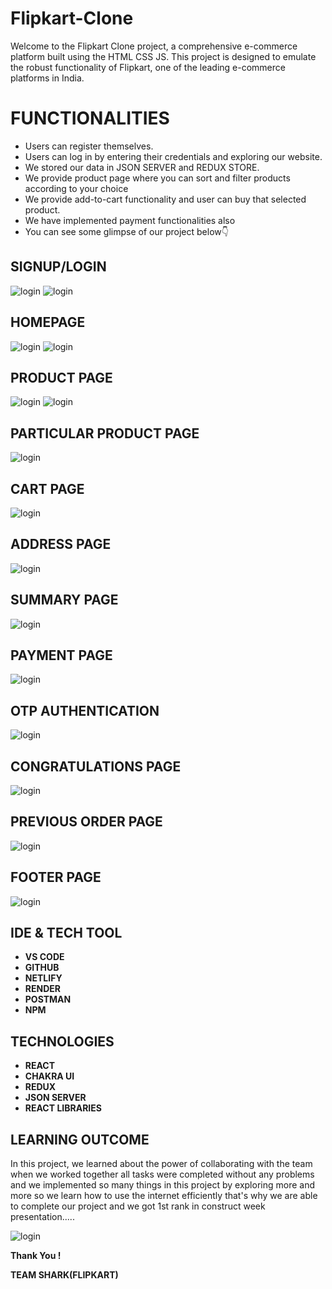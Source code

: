# Flipkart-Clone
Welcome to the Flipkart Clone project, a comprehensive e-commerce platform built using the HTML CSS JS. 
This project is designed to emulate the robust functionality of Flipkart,
one of the leading e-commerce platforms in India.


# FUNCTIONALITIES
- Users can register themselves.
- Users can log in by entering their credentials and exploring our website.
- We stored our data in JSON SERVER and REDUX STORE.
- We provide product page where you can sort and filter products according to your choice
- We provide add-to-cart functionality and user can buy that selected product.
- We have implemented payment functionalities also
- You can see some glimpse of our project below👇

## SIGNUP/LOGIN

<img src="https://cdn.hashnode.com/res/hashnode/image/upload/v1666254783783/SjuROtV0j.png" alt="login"/>

<img src="https://cdn.hashnode.com/res/hashnode/image/upload/v1666254816248/Ubq006O8r.png" alt="login"/>



## HOMEPAGE

<img src="https://cdn.hashnode.com/res/hashnode/image/upload/v1666254871399/QQ3d6gUok.png" alt="login"/>
<img src="https://cdn.hashnode.com/res/hashnode/image/upload/v1666254887937/2CTa0YMEs.png" alt="login"/>

## PRODUCT PAGE

<img src="https://cdn.hashnode.com/res/hashnode/image/upload/v1666254954988/Pw1dm1bJu.png" alt="login"/>
<img src="https://cdn.hashnode.com/res/hashnode/image/upload/v1666254968290/ByUPyU5rd.png" alt="login"/>

## PARTICULAR PRODUCT PAGE

<img src="https://cdn.hashnode.com/res/hashnode/image/upload/v1666255010671/f7XtUT-X5.png" alt="login"/>


## CART PAGE

<img src="https://cdn.hashnode.com/res/hashnode/image/upload/v1666255029754/I-zQHEr5w.png" alt="login"/>

## ADDRESS PAGE

<img src="https://cdn.hashnode.com/res/hashnode/image/upload/v1666255078571/0cjHAYAlc.png" alt="login"/>

## SUMMARY PAGE

<img src="https://cdn.hashnode.com/res/hashnode/image/upload/v1666255102810/5pZRzpajd.png" alt="login"/>


## PAYMENT PAGE

<img src="https://cdn.hashnode.com/res/hashnode/image/upload/v1666255129958/MKbjuzbqP.png" alt="login"/>

## OTP AUTHENTICATION

<img src="https://cdn.hashnode.com/res/hashnode/image/upload/v1666255151184/FCubSRoIJ.png" alt="login"/>

## CONGRATULATIONS PAGE

<img src="https://cdn.hashnode.com/res/hashnode/image/upload/v1666255187212/mX0FKeTY3.png" alt="login"/>

## PREVIOUS ORDER PAGE

<img src="https://cdn.hashnode.com/res/hashnode/image/upload/v1666255217489/HiJhUlhy8.png" alt="login"/>

## FOOTER PAGE

<img src="https://cdn.hashnode.com/res/hashnode/image/upload/v1666255239507/cVszTntgL.png" alt="login"/>


## IDE & TECH TOOL

- **VS CODE**
- **GITHUB**
- **NETLIFY**
- **RENDER**
- **POSTMAN**
- **NPM**


## TECHNOLOGIES

- **REACT**
- **CHAKRA UI**
- **REDUX**
- **JSON SERVER**
- **REACT LIBRARIES**

## LEARNING OUTCOME 
In this project, we learned about the power of collaborating with the team when we worked together all tasks were completed without any problems and we implemented so many things in this project by exploring more and more so we learn how to use the internet efficiently that's why we are able to complete our project and we got 1st rank in construct week presentation.....

<img src="https://cdn.hashnode.com/res/hashnode/image/upload/v1666255768966/S7tsjvj5s.png" alt="login"/>

**Thank You !**

**TEAM SHARK(FLIPKART)**
